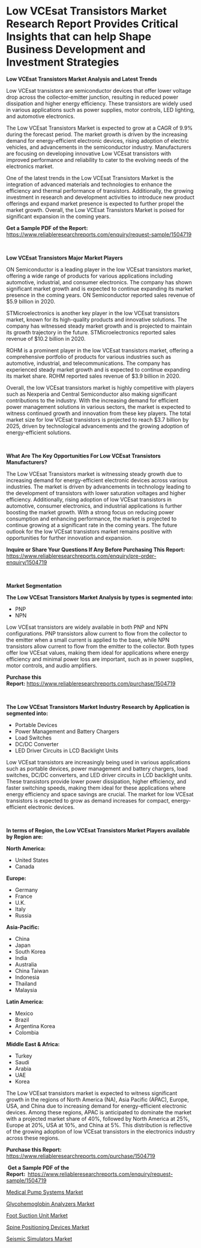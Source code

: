 <p><h1>Low VCEsat Transistors Market Research Report Provides Critical Insights that can help Shape Business Development and Investment Strategies</h1></p><p><strong>Low VCEsat Transistors Market Analysis and Latest Trends</strong></p>
<p><p>Low VCEsat transistors are semiconductor devices that offer lower voltage drop across the collector-emitter junction, resulting in reduced power dissipation and higher energy efficiency. These transistors are widely used in various applications such as power supplies, motor controls, LED lighting, and automotive electronics.</p><p>The Low VCEsat Transistors Market is expected to grow at a CAGR of 9.9% during the forecast period. The market growth is driven by the increasing demand for energy-efficient electronic devices, rising adoption of electric vehicles, and advancements in the semiconductor industry. Manufacturers are focusing on developing innovative Low VCEsat transistors with improved performance and reliability to cater to the evolving needs of the electronics market.</p><p>One of the latest trends in the Low VCEsat Transistors Market is the integration of advanced materials and technologies to enhance the efficiency and thermal performance of transistors. Additionally, the growing investment in research and development activities to introduce new product offerings and expand market presence is expected to further propel the market growth. Overall, the Low VCEsat Transistors Market is poised for significant expansion in the coming years.</p></p>
<p><strong>Get a Sample PDF of the Report:&nbsp;</strong> <a href="https://www.reliableresearchreports.com/enquiry/request-sample/1504719">https://www.reliableresearchreports.com/enquiry/request-sample/1504719</a></p>
<p>&nbsp;</p>
<p><strong>Low VCEsat Transistors Major Market Players</strong></p>
<p><p>ON Semiconductor is a leading player in the low VCEsat transistors market, offering a wide range of products for various applications including automotive, industrial, and consumer electronics. The company has shown significant market growth and is expected to continue expanding its market presence in the coming years. ON Semiconductor reported sales revenue of $5.9 billion in 2020.</p><p>STMicroelectronics is another key player in the low VCEsat transistors market, known for its high-quality products and innovative solutions. The company has witnessed steady market growth and is projected to maintain its growth trajectory in the future. STMicroelectronics reported sales revenue of $10.2 billion in 2020.</p><p>ROHM is a prominent player in the low VCEsat transistors market, offering a comprehensive portfolio of products for various industries such as automotive, industrial, and telecommunications. The company has experienced steady market growth and is expected to continue expanding its market share. ROHM reported sales revenue of $3.9 billion in 2020.</p><p>Overall, the low VCEsat transistors market is highly competitive with players such as Nexperia and Central Semiconductor also making significant contributions to the industry. With the increasing demand for efficient power management solutions in various sectors, the market is expected to witness continued growth and innovation from these key players. The total market size for low VCEsat transistors is projected to reach $3.7 billion by 2025, driven by technological advancements and the growing adoption of energy-efficient solutions.</p></p>
<p>&nbsp;</p>
<p><strong>What Are The Key Opportunities For Low VCEsat Transistors Manufacturers?</strong></p>
<p><p>The Low VCEsat Transistors market is witnessing steady growth due to increasing demand for energy-efficient electronic devices across various industries. The market is driven by advancements in technology leading to the development of transistors with lower saturation voltages and higher efficiency. Additionally, rising adoption of low VCEsat transistors in automotive, consumer electronics, and industrial applications is further boosting the market growth. With a strong focus on reducing power consumption and enhancing performance, the market is projected to continue growing at a significant rate in the coming years. The future outlook for the low VCEsat transistors market remains positive with opportunities for further innovation and expansion.</p></p>
<p><strong>Inquire or Share Your Questions If Any Before Purchasing This Report:</strong> <a href="https://www.reliableresearchreports.com/enquiry/pre-order-enquiry/1504719">https://www.reliableresearchreports.com/enquiry/pre-order-enquiry/1504719</a></p>
<p>&nbsp;</p>
<p><strong>Market Segmentation</strong></p>
<p><strong>The Low VCEsat Transistors Market Analysis by types is segmented into:</strong></p>
<p><ul><li>PNP</li><li>NPN</li></ul></p>
<p><p>Low VCEsat transistors are widely available in both PNP and NPN configurations. PNP transistors allow current to flow from the collector to the emitter when a small current is applied to the base, while NPN transistors allow current to flow from the emitter to the collector. Both types offer low VCEsat values, making them ideal for applications where energy efficiency and minimal power loss are important, such as in power supplies, motor controls, and audio amplifiers.</p></p>
<p><strong>Purchase this Report:&nbsp;</strong><a href="https://www.reliableresearchreports.com/purchase/1504719">https://www.reliableresearchreports.com/purchase/1504719</a></p>
<p>&nbsp;</p>
<p><strong>The Low VCEsat Transistors Market Industry Research by Application is segmented into:</strong></p>
<p><ul><li>Portable Devices</li><li>Power Management and Battery Chargers</li><li>Load Switches</li><li>DC/DC Converter</li><li>LED Driver Circuits in LCD Backlight Units</li></ul></p>
<p><p>Low VCEsat transistors are increasingly being used in various applications such as portable devices, power management and battery chargers, load switches, DC/DC converters, and LED driver circuits in LCD backlight units. These transistors provide lower power dissipation, higher efficiency, and faster switching speeds, making them ideal for these applications where energy efficiency and space savings are crucial. The market for low VCEsat transistors is expected to grow as demand increases for compact, energy-efficient electronic devices.</p></p>
<p>&nbsp;</p>
<p><strong>In terms of Region, the Low VCEsat Transistors Market Players available by Region are:</strong></p>
<p>
    <p> <strong> North America: </strong>
        <ul>
            <li>United States</li>
            <li>Canada</li>
        </ul>
        </p> 
    <p> <strong> Europe: </strong>
        <ul>
            <li>Germany</li>
            <li>France</li>
            <li>U.K.</li>
            <li>Italy</li>
            <li>Russia</li>
        </ul>
        </p> 
    <p> <strong> Asia-Pacific: </strong>
        <ul>
            <li>China</li>
            <li>Japan</li>
            <li>South Korea</li>
            <li>India</li>
            <li>Australia</li>
            <li>China Taiwan</li>
            <li>Indonesia</li>
            <li>Thailand</li>
            <li>Malaysia</li>
        </ul>
        </p> 
    <p> <strong> Latin America: </strong>
        <ul>
            <li>Mexico</li>
            <li>Brazil</li>
            <li>Argentina Korea</li>
            <li>Colombia</li>
        </ul>
        </p> 
    <p> <strong> Middle East & Africa: </strong>
        <ul>
            <li>Turkey</li>
            <li>Saudi</li>
            <li>Arabia</li>
            <li>UAE</li>
            <li>Korea</li>
        </ul>
    </p>
    </p>
<p><p>The Low VCEsat transistors market is expected to witness significant growth in the regions of North America (NA), Asia Pacific (APAC), Europe, USA, and China due to increasing demand for energy-efficient electronic devices. Among these regions, APAC is anticipated to dominate the market with a projected market share of 40%, followed by North America at 25%, Europe at 20%, USA at 10%, and China at 5%. This distribution is reflective of the growing adoption of low VCEsat transistors in the electronics industry across these regions.</p></p>
<p><strong>Purchase this Report: </strong><a href="https://www.reliableresearchreports.com/purchase/1504719">https://www.reliableresearchreports.com/purchase/1504719</a></p>
<p>&nbsp;<strong>Get a Sample PDF of the Report:&nbsp;&nbsp;</strong><a href="https://www.reliableresearchreports.com/enquiry/request-sample/1504719">https://www.reliableresearchreports.com/enquiry/request-sample/1504719</a></p>
<p><strong></strong></p>
<p><p><a href="https://github.com/kufem1/Market-Research-Report-List-1/blob/main/medical-pump-systems-market.md">Medical Pump Systems Market</a></p><p><a href="https://medium.com/@murraykoepp786/glycohemoglobin-analyzers-market-size-market-outlook-and-market-forecast-2024-to-2031-ad914dd46268">Glycohemoglobin Analyzers Market</a></p><p><a href="https://medium.com/@murraykoepp786/foot-suction-unit-market-the-key-to-successful-business-strategy-forecast-till-2031-6d1b74127b05">Foot Suction Unit Market</a></p><p><a href="https://medium.com/@murraykoepp786/spine-positioning-devices-market-furnishes-information-on-market-share-market-trends-and-market-b7c7db040dca">Spine Positioning Devices Market</a></p><p><a href="https://github.com/kosella/Market-Research-Report-List-1/blob/main/seismic-simulators-market.md">Seismic Simulators Market</a></p></p>